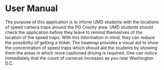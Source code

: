 # User Manual
The purpose of this application is to inform UMD students with the locations of speed camera traps around the PG County area. UMD students should check the application before they leave to remind themselves of the location of the speed traps. With this information in mind, they can reduce the possibility of getting a ticket. The heatmap provides a visual aid to show the concentration of speed traps which should aid the students by showing them the areas in which more cautioned driving is required. One can notice immediately that the count of cameras increases as you near Washington D.C.
